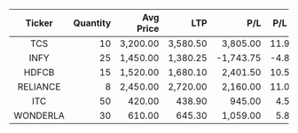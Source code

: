 | Ticker | Quantity | Avg Price | LTP | P/L | P/L % |
|:------:|---------:|----------:|----:|----:|------:|
| TCS    | 10       | 3,200.00  | 3,580.50 | 3,805.00  | 11.9% |
| INFY   | 25       | 1,450.00  | 1,380.25 | -1,743.75 | -4.8% |
| HDFCB  | 15       | 1,520.00  | 1,680.10 | 2,401.50  | 10.5% |
| RELIANCE | 8      | 2,450.00  | 2,720.00 | 2,160.00  | 11.0% |
| ITC    | 50       | 420.00    | 438.90   | 945.00    | 4.5%  |
| WONDERLA   | 30       | 610.00    | 645.30   | 1,059.00  | 5.8%  |
